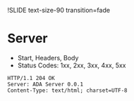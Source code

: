 !SLIDE text-size-90 transition=fade

Server
===

 * Start, Headers, Body
 * Status Codes:
   1xx, 2xx, 3xx, 4xx, 5xx

```
HTTP/1.1 204 OK
Server: ADA Server 0.0.1
Content-Type: text/html; charset=UTF-8
```


